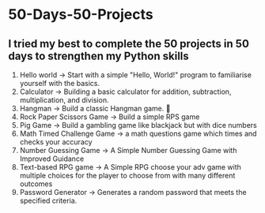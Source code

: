 # 50-Days-50-Projects
I tried my best to complete the 50 projects in 50 days to strengthen my Python skills
----------------------------------------------------------------------------------------------------------
1. Hello world -> Start with a simple "Hello, World!" program to familiarise yourself with the basics.
2. Calculator -> Building a basic calculator for addition, subtraction, multiplication, and division.
3. Hangman -> Build a classic Hangman game. 🚫
4. Rock Paper Scissors Game -> Build a simple RPS game
5. Pig Game -> Build a gambling game like blackjack but with dice numbers
6. Math Timed Challenge Game -> a math questions game which times and checks your accuracy
7. Number Guessing Game -> A Simple Number Guessing Game with Improved Guidance
8. Text-based RPG game -> A Simple RPG choose your adv game with multiple choices for the player to choose from with many different outcomes
9. Password Generator -> Generates a random password that meets the specified criteria.
